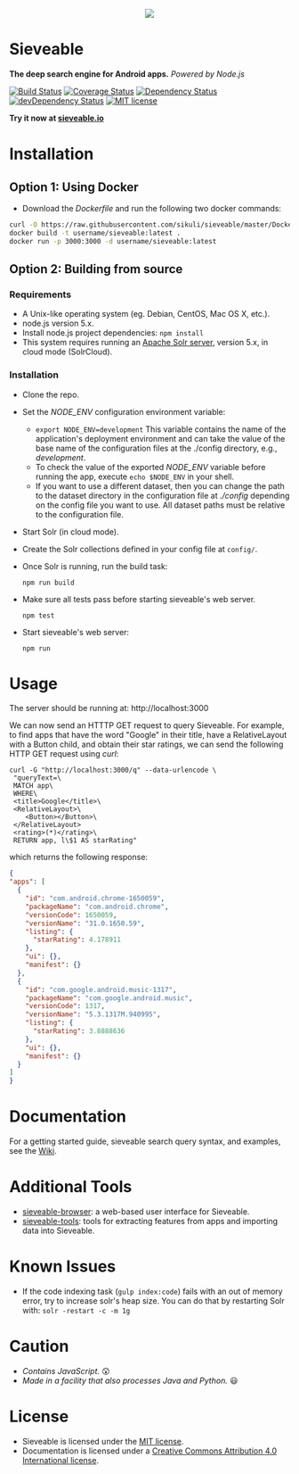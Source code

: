 <p align="center">
  <a href="http://sieveable.io">
    <img src="http://sieveable.io/images/sieveable.png">
  </a>
</p>

# Sieveable
**The deep search engine for Android apps.** *Powered by Node.js*

[![Build Status](https://travis-ci.org/sikuli/sieveable.svg?branch=master)](http://travis-ci.org/sikuli/sieveable) [![Coverage Status](https://coveralls.io/repos/sikuli/sieveable/badge.svg)](https://coveralls.io/r/sikuli/sieveable) [![Dependency Status](https://david-dm.org/sikuli/sieveable.svg)](https://david-dm.org/sikuli/sieveable) [![devDependency Status](https://david-dm.org/sikuli/sieveable/dev-status.svg)](https://david-dm.org/sikuli/sieveable#info=devDependencies) [![MIT license](http://img.shields.io/badge/license-MIT-blue.svg)](./LICENSE.txt)

**Try it now at [sieveable.io](http://sieveable.io)**


# Installation
## Option 1: Using Docker
- Download the _Dockerfile_ and run the following two docker commands:

```bash
curl -O https://raw.githubusercontent.com/sikuli/sieveable/master/Dockerfile
docker build -t username/sieveable:latest .
docker run -p 3000:3000 -d username/sieveable:latest
```

## Option 2: Building from source

### Requirements
- A Unix-like operating system (eg. Debian, CentOS, Mac OS X, etc.).
- node.js version 5.x.
- Install node.js project dependencies: `npm install`
- This system requires running an [Apache Solr server]('http://lucene.apache.org/solr/'), version 5.x, in cloud mode (SolrCloud).


### Installation
- Clone the repo.
- Set the *NODE_ENV* configuration environment variable:
  -  `export NODE_ENV=development` This variable contains the name of the application's deployment environment and can take the value of the base name of the configuration files at the ./config directory, e.g., _development_.
  - To check the value of the exported *NODE_ENV* variable before running the app, execute `echo $NODE_ENV` in your shell.
  - If you want to use a different dataset, then you can change the path to the dataset directory in the configuration file at *./config* depending on the config file you want to use. All dataset paths must be relative to the configuration file.
- Start Solr (in cloud mode).
- Create the Solr collections defined in your config file at `config/`.
- Once Solr is running, run the build task:

  ```shell
  npm run build
  ```
- Make sure all tests pass before starting sieveable's web server.

  ```shell
  npm test
  ```
- Start sieveable's web server:

  ```shell
  npm run
  ```

# Usage
The server should be running at: http://localhost:3000

We can now send an HTTTP GET request to query Sieveable. For example, to find apps that have the word "Google" in their title, have a RelativeLayout with a Button child, and obtain their star ratings, we can send the following HTTP GET request using *curl*:

  ```shell
  curl -G "http://localhost:3000/q" --data-urlencode \
   "queryText=\
   MATCH app\
   WHERE\
   <title>Google</title>\
   <RelativeLayout>\
      <Button></Button>\
   </RelativeLayout>
   <rating>(*)</rating>\
   RETURN app, l\$1 AS starRating"
  ```
which returns the following response:

  ```json
{
"apps": [
    {
      "id": "com.android.chrome-1650059",
      "packageName": "com.android.chrome",
      "versionCode": 1650059,
      "versionName": "31.0.1650.59",
      "listing": {
        "starRating": 4.178911
      },
      "ui": {},
      "manifest": {}
    },
    {
      "id": "com.google.android.music-1317",
      "packageName": "com.google.android.music",
      "versionCode": 1317,
      "versionName": "5.3.1317M.940995",
      "listing": {
        "starRating": 3.8888636
      },
      "ui": {},
      "manifest": {}
    }
  ]
}
  ```

# Documentation
For a getting started guide, sieveable search query syntax, and examples, see the [Wiki](https://github.com/sikuli/sieveable/wiki).

# Additional Tools
- [sieveable-browser](https://github.com/sieveable/sieveable-browser): a web-based user interface for Sieveable.
- [sieveable-tools](https://github.com/sieveable/sieveable-tools): tools for extracting features from apps and importing data into Sieveable.

# Known Issues
- If the code indexing task (```gulp index:code```) fails with an out of memory error, try to increase solr's heap size. You can do that by restarting Solr with: ```solr -restart -c -m 1g```

# Caution
- *Contains JavaScript.* :astonished:
- *Made in a facility that also processes Java and Python.*  :smiley:

# License
- Sieveable is licensed under the [MIT license](./LICENSE.txt).
- Documentation is licensed under a [Creative Commons Attribution 4.0 International license](./LICENSE-docs).
